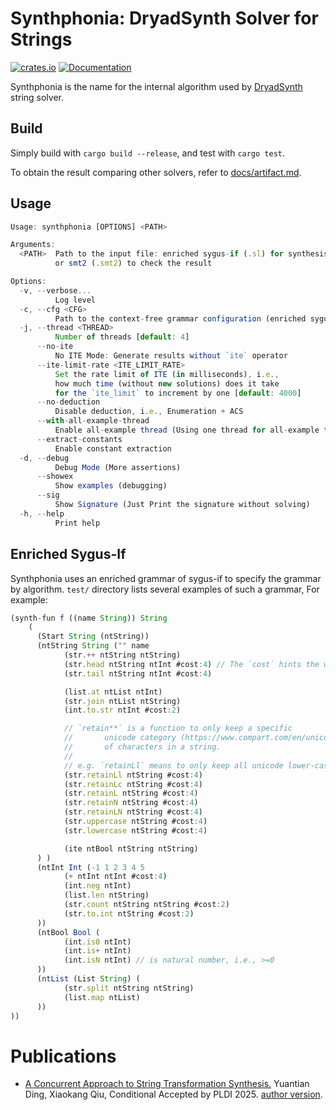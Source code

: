 
# Synthphonia: DryadSynth Solver for Strings

[![crates.io](https://img.shields.io/crates/v/synthphonia-rs.svg)](https://crates.io/crates/synthphonia-rs)
[![Documentation](https://docs.rs/synthphonia-rs/badge.svg)](https://yuantianding.github.io/Synthphonia)


Synthphonia is the name for the internal algorithm used by [DryadSynth](https://github.com/purdue-cap/DryadSynth) string solver.

## Build

Simply build with `cargo build --release`, and test with `cargo test`.

To obtain the result comparing other solvers, refer to [docs/artifact.md](https://github.com/YuantianDing/Synthphonia/blob/main/docs/artifact.md).

## Usage

```js
Usage: synthphonia [OPTIONS] <PATH>

Arguments:
  <PATH>  Path to the input file: enriched sygus-if (.sl) for synthesis
          or smt2 (.smt2) to check the result

Options:
  -v, --verbose...
          Log level
  -c, --cfg <CFG>
          Path to the context-free grammar configuration (enriched sygus-if)
  -j, --thread <THREAD>
          Number of threads [default: 4]
      --no-ite
          No ITE Mode: Generate results without `ite` operator
      --ite-limit-rate <ITE_LIMIT_RATE>
          Set the rate limit of ITE (in milliseconds), i.e.,
          how much time (without new solutions) does it take
          for the `ite_limit` to increment by one [default: 4000]
      --no-deduction
          Disable deduction, i.e., Enumeration + ACS
      --with-all-example-thread
          Enable all-example thread (Using one thread for all-example thread)
      --extract-constants
          Enable constant extraction
  -d, --debug
          Debug Mode (More assertions)
      --showex
          Show examples (debugging)
      --sig
          Show Signature (Just Print the signature without solving)
  -h, --help
          Print help
```


## Enriched Sygus-If

Synthphonia uses an enriched grammar of sygus-if to specify the grammar by algorithm. `test/` directory lists several examples of such a grammar, For example:

```js
(synth-fun f ((name String)) String
    (
      (Start String (ntString))
      (ntString String ("" name
            (str.++ ntString ntString) 
            (str.head ntString ntInt #cost:4) // The `cost` hints the weight for each operator
            (str.tail ntString ntInt #cost:4)

            (list.at ntList ntInt) 
            (str.join ntList ntString) 
            (int.to.str ntInt #cost:2)

            // `retain**` is a function to only keep a specific
            //       unicode category (https://www.compart.com/en/unicode/category)
            //       of characters in a string.
            // 
            // e.g. `retainLl` means to only keep all unicode lower-case (`l`) letters (`L`).
            (str.retainLl ntString #cost:4)
            (str.retainLc ntString #cost:4)
            (str.retainL ntString #cost:4)
            (str.retainN ntString #cost:4)
            (str.retainLN ntString #cost:4)
            (str.uppercase ntString #cost:4)
            (str.lowercase ntString #cost:4)

            (ite ntBool ntString ntString)
      ) )
      (ntInt Int (-1 1 2 3 4 5
            (+ ntInt ntInt #cost:4)
            (int.neg ntInt)
            (list.len ntString)
            (str.count ntString ntString #cost:2)
            (str.to.int ntString #cost:2)
      ))
      (ntBool Bool (
            (int.is0 ntInt)
            (int.is+ ntInt)
            (int.isN ntInt) // is natural number, i.e., >=0
      ))
      (ntList (List String) (
            (str.split ntString ntString)
            (list.map ntList)
      ))
))
```

# Publications

- [A Concurrent Approach to String Transformation Synthesis.](https://yuantianding.github.io/uploads/PLDI_2025.pdf) Yuantian Ding, Xiaokang Qiu, Conditional Accepted by PLDI 2025. [author version](https://yuantianding.github.io/uploads/PLDI_2025.pdf).
